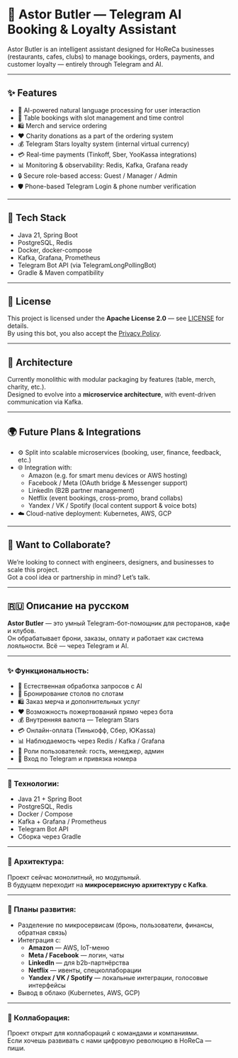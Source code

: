 # 🧠 Astor Butler — Telegram AI Booking & Loyalty Assistant

Astor Butler is an intelligent assistant designed for HoReCa businesses (restaurants, cafes, clubs) to manage bookings, orders, payments, and customer loyalty — entirely through Telegram and AI.

---

## ✨ Features

- 🤖 AI-powered natural language processing for user interaction
- 📆 Table bookings with slot management and time control
- 🛍️ Merch and service ordering
- ❤️ Charity donations as a part of the ordering system
- 💰 Telegram Stars loyalty system (internal virtual currency)
- 💳 Real-time payments (Tinkoff, Sber, YooKassa integrations)
- 📊 Monitoring & observability: Redis, Kafka, Grafana ready
- 🔒 Secure role-based access: Guest / Manager / Admin
- 🛡️ Phone-based Telegram Login & phone number verification

---

## 🔧 Tech Stack

- Java 21, Spring Boot
- PostgreSQL, Redis
- Docker, docker-compose
- Kafka, Grafana, Prometheus
- Telegram Bot API (via TelegramLongPollingBot)
- Gradle & Maven compatibility

---

## 📄 License

This project is licensed under the **Apache License 2.0** — see [LICENSE](LICENSE) for details.  
By using this bot, you also accept the [Privacy Policy](PRIVACY_POLICY.md).

---

## 🧱 Architecture

Currently monolithic with modular packaging by features (table, merch, charity, etc.).  
Designed to evolve into a **microservice architecture**, with event-driven communication via Kafka.

---

## 🌍 Future Plans & Integrations

- ⚙️ Split into scalable microservices (booking, user, finance, feedback, etc.)
- 🌐 Integration with:
    - Amazon (e.g. for smart menu devices or AWS hosting)
    - Facebook / Meta (OAuth bridge & Messenger support)
    - LinkedIn (B2B partner management)
    - Netflix (event bookings, cross-promo, brand collabs)
    - Yandex / VK / Spotify (local content support & voice bots)
- ☁️ Cloud-native deployment: Kubernetes, AWS, GCP

---

## 👥 Want to Collaborate?

We’re looking to connect with engineers, designers, and businesses to scale this project.  
Got a cool idea or partnership in mind? Let’s talk.

---

## 🇷🇺 Описание на русском

**Astor Butler** — это умный Telegram-бот-помощник для ресторанов, кафе и клубов.  
Он обрабатывает брони, заказы, оплату и работает как система лояльности. Всё — через Telegram и AI.

---

### ✨ Функциональность:

- 🤖 Естественная обработка запросов с AI
- 📆 Бронирование столов по слотам
- 🛍️ Заказ мерча и дополнительных услуг
- ❤️ Возможность пожертвований прямо через бота
- 💰 Внутренняя валюта — Telegram Stars
- 💳 Онлайн-оплата (Тинькофф, Сбер, ЮKassa)
- 📊 Наблюдаемость через Redis / Kafka / Grafana
- 🔐 Роли пользователей: гость, менеджер, админ
- 📲 Вход по Telegram и привязка номера

---

### 🔧 Технологии:

- Java 21 + Spring Boot
- PostgreSQL, Redis
- Docker / Compose
- Kafka + Grafana / Prometheus
- Telegram Bot API
- Сборка через Gradle

---

### 🧱 Архитектура:

Проект сейчас монолитный, но модульный.  
В будущем переходит на **микросервисную архитектуру с Kafka**.

---

### 🚀 Планы развития:

- Разделение по микросервисам (бронь, пользователи, финансы, обратная связь)
- Интеграция с:
    - **Amazon** — AWS, IoT-меню
    - **Meta / Facebook** — логин, чаты
    - **LinkedIn** — для b2b-партнёрства
    - **Netflix** — ивенты, спецколлаборации
    - **Yandex / VK / Spotify** — локальные интеграции, голосовые интерфейсы
- Вывод в облако (Kubernetes, AWS, GCP)

---

### 👥 Коллаборация:

Проект открыт для коллабораций с командами и компаниями.  
Если хочешь развивать с нами цифровую революцию в HoReCa — пиши.